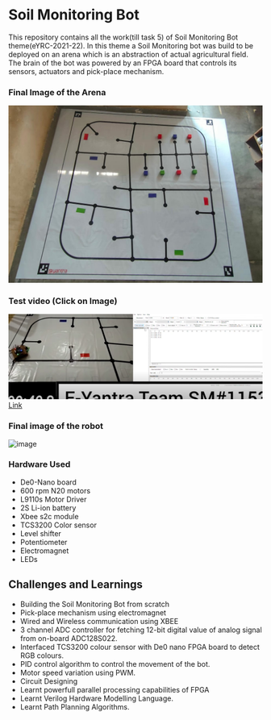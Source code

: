 
# Soil Monitoring Bot

This repository contains all the work(till task 5) of Soil Monitoring Bot theme(eYRC-2021-22). In this theme a Soil Monitoring bot was build to be deployed on an arena which is an abstraction of actual agricultural field.
The brain of the bot was powered by an FPGA board that controls its sensors, actuators and pick-place mechanism.
                      
### Final Image of the Arena

![](SM%231153_Task3A/SM%231153_Task3A.jpeg)

### Test video (Click on Image)

[![Watch the video](https://github.com/heemalsic/Soil-Monitoring-bot-eyrc-21/blob/main/vid.png)](https://www.youtube.com/watch?v=mN47v0RoKDc)
[Link](https://www.youtube.com/watch?v=mN47v0RoKDc)

### Final image of the robot

<img width="407" alt="image" src="https://user-images.githubusercontent.com/88222914/156010775-a73febb8-10d0-45f8-a8ae-cda05bcacfdd.png">


### Hardware Used 
- De0-Nano board
- 600 rpm N20 motors
- L9110s Motor Driver
- 2S Li-ion battery
- Xbee s2c module
- TCS3200 Color sensor
- Level shifter
- Potentiometer
- Electromagnet
- LEDs 


## Challenges and Learnings 

- Building the Soil Monitoring Bot from scratch
- Pick-place mechanism using electromagnet
- Wired and Wireless communication using XBEE 
- 3 channel ADC controller for fetching 12-bit digital value of analog signal from on-board ADC128S022.
- Interfaced TCS3200 colour sensor with De0 nano FPGA board to detect RGB colours.
- PID control algorithm to control the movement of the bot.
- Motor speed variation using PWM. 
- Circuit Designing 
- Learnt powerfull parallel processing capabilities of FPGA 
- Learnt Verilog Hardware Modelling Language.
- Learnt Path Planning Algorithms.
